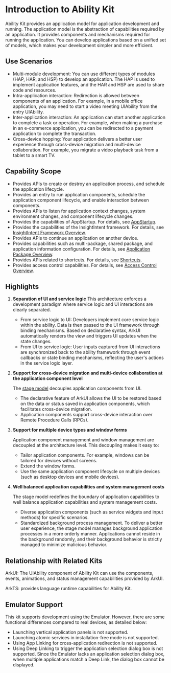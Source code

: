 # Introduction to Ability Kit

<!--Kit: Ability Kit-->
<!--Subsystem: Ability-->
<!--Owner: @ccllee1-->
<!--Designer: @ccllee1-->
<!--Tester: @lixueqing513-->
<!--Adviser: @huipeizi-->

Ability Kit provides an application model for application development and running. The application model is the abstraction of capabilities required by an application. It provides components and mechanisms required for running the application. You can develop applications based on a unified set of models, which makes your development simpler and more efficient.

## Use Scenarios

- Multi-module development: You can use different types of modules (HAP, HAR, and HSP) to develop an application. The HAP is used to implement application features, and the HAR and HSP are used to share code and resources.
- Intra-application interaction: Redirection is allowed between components of an application. For example, in a mobile office application, you may need to start a video meeting UIAbility from the entry UIAbility.
- Inter-application interaction: An application can start another application to complete a task or operation. For example, when making a purchase in an e-commerce application, you can be redirected to a payment application to complete the transaction.
- Cross-device hopping: Your application delivers a better user experience through cross-device migration and multi-device collaboration. For example, you migrate a video playback task from a tablet to a smart TV.

## Capability Scope

- Provides APIs to create or destroy an application process, and schedule the application lifecycle.
- Provides an entry to run application components, schedule the application component lifecycle, and enable interaction between components.
- Provides APIs to listen for application context changes, system environment changes, and component lifecycle changes.
- Provides the capabilities of AppStartup. For details, see [AppStartup](./app-startup.md).
- Provides the capabilities of the InsightIntent framework. For details, see [InsightIntent Framework Overview](./insight-intent-overview.md).
- Provides APIs to continue an application on another device.
- Provides capabilities such as multi-package, shared package, and application information configuration. For details, see [Application Package Overview](../quick-start/application-package-overview.md).
- Provides APIs related to shortcuts. For details, see [Shortcuts](../quick-start/typical-scenario-configuration.md).
- Provides access control capabilities. For details, see [Access Control Overview](../security/AccessToken/access-token-overview.md).
<!--RP1-->
<!--RP1End-->

## Highlights

1. **Separation of UI and service logic**
   This architecture enforces a development paradigm where service logic and UI interactions are clearly separated.
   - From service logic to UI: Developers implement core service logic within the ability. Data is then passed to the UI framework through binding mechanisms. Based on declarative syntax, ArkUI automatically renders the view and triggers UI updates when the state changes.
   - From UI to service logic: User inputs captured from UI interactions are synchronized back to the ability framework through event callbacks or state binding mechanisms, reflecting the user's actions in the service logic layer.

2. **Support for cross-device migration and multi-device collaboration at the application component level**

   The [stage model](ability-terminology.md#stage-model) decouples application components from UI.
   - The declarative feature of ArkUI allows the UI to be restored based on the data or status saved in application components, which facilitates cross-device migration.
   - Application components support cross-device interaction over Remote Procedure Calls (RPCs).

3. **Support for multiple device types and window forms**

   Application component management and window management are decoupled at the architecture level. This decoupling makes it easy to:
   - Tailor application components. For example, windows can be tailored for devices without screens.
   - Extend the window forms.
   - Use the same application component lifecycle on multiple devices (such as desktop devices and mobile devices).

4. **Well balanced application capabilities and system management costs**

   The stage model redefines the boundary of application capabilities to well balance application capabilities and system management costs.
   - Diverse application components (such as service widgets and input methods) for specific scenarios.
   - Standardized background process management. To deliver a better user experience, the stage model manages background application processes in a more orderly manner. Applications cannot reside in the background randomly, and their background behavior is strictly managed to minimize malicious behavior.

## Relationship with Related Kits

ArkUI: The UIAbility component of Ability Kit can use the components, events, animations, and status management capabilities provided by ArkUI.

ArkTS: provides language runtime capabilities for Ability Kit.

## Emulator Support

This kit supports development using the Emulator. However, there are some functional differences compared to real devices, as detailed below:

- Launching vertical application panels is not supported.
- Launching atomic services in installation-free mode is not supported.
- Using App Linking for cross-application redirection is not supported.
- Using Deep Linking to trigger the application selection dialog box is not supported. Since the Emulator lacks an application selection dialog box, when multiple applications match a Deep Link, the dialog box cannot be displayed.
